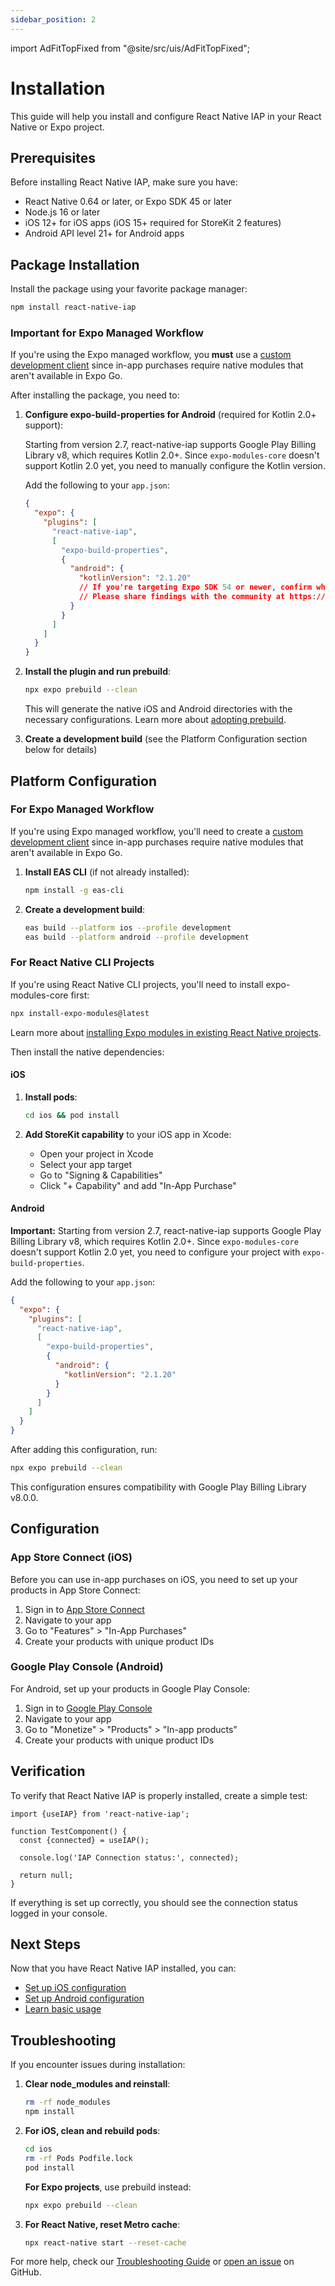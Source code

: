 ```yaml
---
sidebar_position: 2
---
```


import AdFitTopFixed from "@site/src/uis/AdFitTopFixed";

# Installation

<AdFitTopFixed />

This guide will help you install and configure React Native IAP in your React Native or Expo project.

## Prerequisites

Before installing React Native IAP, make sure you have:

- React Native 0.64 or later, or Expo SDK 45 or later
- Node.js 16 or later
- iOS 12+ for iOS apps (iOS 15+ required for StoreKit 2 features)
- Android API level 21+ for Android apps

## Package Installation

Install the package using your favorite package manager:

```bash
npm install react-native-iap
```

### Important for Expo Managed Workflow

If you're using the Expo managed workflow, you **must** use a [custom development client](https://docs.expo.dev/versions/latest/sdk/dev-client/) since in-app purchases require native modules that aren't available in Expo Go.

After installing the package, you need to:

1. **Configure expo-build-properties for Android** (required for Kotlin 2.0+ support):

   Starting from version 2.7, react-native-iap supports Google Play Billing Library v8, which requires Kotlin 2.0+. Since `expo-modules-core` doesn't support Kotlin 2.0 yet, you need to manually configure the Kotlin version.

   Add the following to your `app.json`:

   ```json
   {
     "expo": {
       "plugins": [
         "react-native-iap",
         [
           "expo-build-properties",
           {
             "android": {
               "kotlinVersion": "2.1.20"
               // If you're targeting Expo SDK 54 or newer, confirm whether this manual override is still required.
               // Please share findings with the community at https://github.com/hyochan/react-native-iap/discussions.
             }
           }
         ]
       ]
     }
   }
   ```

2. **Install the plugin and run prebuild**:

   ```bash
   npx expo prebuild --clean
   ```

   This will generate the native iOS and Android directories with the necessary configurations. Learn more about [adopting prebuild](https://docs.expo.dev/guides/adopting-prebuild/).

3. **Create a development build** (see the Platform Configuration section below for details)

## Platform Configuration

### For Expo Managed Workflow

If you're using Expo managed workflow, you'll need to create a [custom development client](https://docs.expo.dev/development/create-development-builds/) since in-app purchases require native modules that aren't available in Expo Go.

1. **Install EAS CLI** (if not already installed):

   ```bash
   npm install -g eas-cli
   ```

2. **Create a development build**:
   ```bash
   eas build --platform ios --profile development
   eas build --platform android --profile development
   ```

### For React Native CLI Projects

If you're using React Native CLI projects, you'll need to install expo-modules-core first:

```bash
npx install-expo-modules@latest
```

Learn more about [installing Expo modules in existing React Native projects](https://docs.expo.dev/bare/installing-expo-modules/).

Then install the native dependencies:

#### iOS

1. **Install pods**:

   ```bash
   cd ios && pod install
   ```

2. **Add StoreKit capability** to your iOS app in Xcode:
   - Open your project in Xcode
   - Select your app target
   - Go to "Signing & Capabilities"
   - Click "+ Capability" and add "In-App Purchase"

#### Android

**Important:** Starting from version 2.7, react-native-iap supports Google Play Billing Library v8, which requires Kotlin 2.0+. Since `expo-modules-core` doesn't support Kotlin 2.0 yet, you need to configure your project with `expo-build-properties`.

Add the following to your `app.json`:

```json
{
  "expo": {
    "plugins": [
      "react-native-iap",
      [
        "expo-build-properties",
        {
          "android": {
            "kotlinVersion": "2.1.20"
          }
        }
      ]
    ]
  }
}
```

After adding this configuration, run:

```bash
npx expo prebuild --clean
```

This configuration ensures compatibility with Google Play Billing Library v8.0.0.

## Configuration

### App Store Connect (iOS)

Before you can use in-app purchases on iOS, you need to set up your products in App Store Connect:

1. Sign in to [App Store Connect](https://appstoreconnect.apple.com/)
2. Navigate to your app
3. Go to "Features" > "In-App Purchases"
4. Create your products with unique product IDs

### Google Play Console (Android)

For Android, set up your products in Google Play Console:

1. Sign in to [Google Play Console](https://play.google.com/console/)
2. Navigate to your app
3. Go to "Monetize" > "Products" > "In-app products"
4. Create your products with unique product IDs

## Verification

To verify that React Native IAP is properly installed, create a simple test:

```tsx
import {useIAP} from 'react-native-iap';

function TestComponent() {
  const {connected} = useIAP();

  console.log('IAP Connection status:', connected);

  return null;
}
```

If everything is set up correctly, you should see the connection status logged in your console.

## Next Steps

Now that you have React Native IAP installed, you can:

- [Set up iOS configuration](./getting-started/setup-ios)
- [Set up Android configuration](./getting-started/setup-android)
- [Learn basic usage](./guides/getting-started)

## Troubleshooting

If you encounter issues during installation:

1. **Clear node_modules and reinstall**:

   ```bash
   rm -rf node_modules
   npm install
   ```

2. **For iOS, clean and rebuild pods**:

   ```bash
   cd ios
   rm -rf Pods Podfile.lock
   pod install
   ```

   **For Expo projects**, use prebuild instead:

   ```bash
   npx expo prebuild --clean
   ```

3. **For React Native, reset Metro cache**:
   ```bash
   npx react-native start --reset-cache
   ```

For more help, check our [Troubleshooting Guide](./guides/troubleshooting) or [open an issue](https://github.com/hyochan/react-native-iap/issues) on GitHub.
